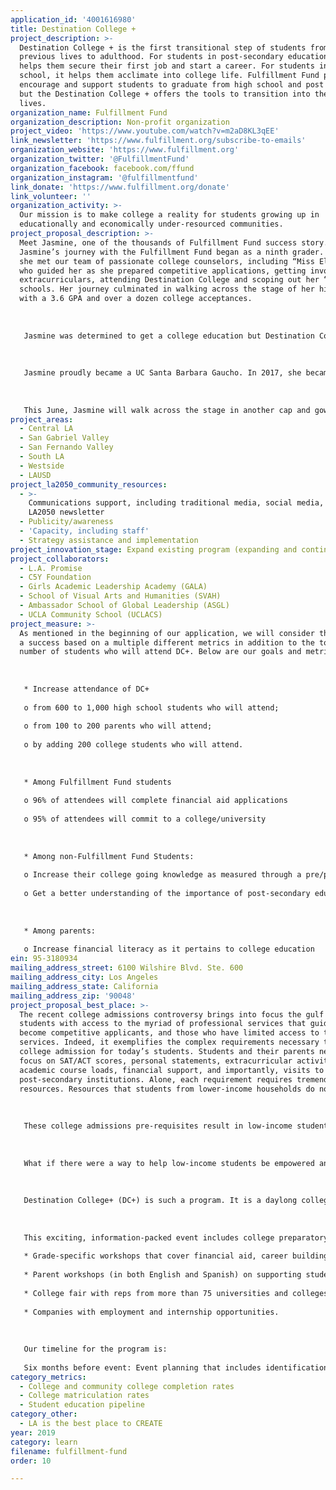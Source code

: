 ```yaml
---
application_id: '4001616980'
title: Destination College +
project_description: >-
  Destination College + is the first transitional step of students from their
  previous lives to adulthood. For students in post-secondary education, it
  helps them secure their first job and start a career. For students in high
  school, it helps them acclimate into college life. Fulfillment Fund programs
  encourage and support students to graduate from high school and post secondary
  but the Destination College + offers the tools to transition into their new
  lives.
organization_name: Fulfillment Fund
organization_description: Non-profit organization
project_video: 'https://www.youtube.com/watch?v=m2aD8KL3qEE'
link_newsletter: 'https://www.fulfillment.org/subscribe-to-emails'
organization_website: 'https://www.fulfillment.org'
organization_twitter: '@FulfillmentFund'
organization_facebook: facebook.com/ffund
organization_instagram: '@fulfillmentfund'
link_donate: 'https://www.fulfillment.org/donate'
link_volunteer: ''
organization_activity: >-
  Our mission is to make college a reality for students growing up in
  educationally and economically under-resourced communities.
project_proposal_description: >-
  Meet Jasmine, one of the thousands of Fulfillment Fund success story.
  Jasmine’s journey with the Fulfillment Fund began as a ninth grader. There,
  she met our team of passionate college counselors, including “Miss Elizabeth”
  who guided her as she prepared competitive applications, getting involved in
  extracurriculars, attending Destination College and scoping out her “dream”
  schools. Her journey culminated in walking across the stage of her high school
  with a 3.6 GPA and over a dozen college acceptances. 
   
   
   
   Jasmine was determined to get a college education but Destination College was the exclamation point to her post-secondary story. Shy by nature, she was intimidated by the sheer number of schools represented — from small local public colleges to private institutions from the east coast. She worked the courage to ask the rep from UC Santa Barbara since it was her first school of choice. She was surprised of how welcoming the reps were and answered her questions. Jasmine also attended three different workshops offered at Destination College — How to Seek Financial Aid, Paying Back Student Loans and Writing a Strong Personal Statement. By the end of the daylong event, she had two bags full of informational brochures from different schools and an intense conviction to attend college. She felt empowered.
   
   
   
   Jasmine proudly became a UC Santa Barbara Gaucho. In 2017, she became an intern at the Fulfillment Fund and volunteered at Destination College. In 2018, she participated in Fulfillment Fund’s Career Expo and Career Accelerator, opening other internship opportunities. She spent last summer working with the Downtown Women’s Shelter. The experience led to consider pursuing a master’s degree in social work once she finishes her undergraduate education in sociology. She feels that this is the best avenue for her professionally and help the community at the same time.
   
   
   
   This June, Jasmine will walk across the stage in another cap and gown, donning her bachelor’s degree and proudly claiming her place as her family’s first to graduate from college. Jasmine intends to remain involved with the Fulfillment Fund as a member of the Alumni Association and possible mentor — completing the circle of support we offer.
project_areas:
  - Central LA
  - San Gabriel Valley
  - San Fernando Valley
  - South LA
  - Westside
  - LAUSD
project_la2050_community_resources:
  - >-
    Communications support, including traditional media, social media, and
    LA2050 newsletter
  - Publicity/awareness
  - 'Capacity, including staff'
  - Strategy assistance and implementation
project_innovation_stage: Expand existing program (expanding and continuing ongoing successful projects)
project_collaborators:
  - L.A. Promise
  - C5Y Foundation
  - Girls Academic Leadership Academy (GALA)
  - School of Visual Arts and Humanities (SVAH)
  - Ambassador School of Global Leadership (ASGL)
  - UCLA Community School (UCLACS)
project_measure: >-
  As mentioned in the beginning of our application, we will consider the project
  a success based on a multiple different metrics in addition to the total
  number of students who will attend DC+. Below are our goals and metrics:
   
   
   
   * Increase attendance of DC+
   
   o from 600 to 1,000 high school students who will attend;
   
   o from 100 to 200 parents who will attend;
   
   o by adding 200 college students who will attend. 
   
   
   
   * Among Fulfillment Fund students
   
   o 96% of attendees will complete financial aid applications
   
   o 95% of attendees will commit to a college/university
   
   
   
   * Among non-Fulfillment Fund Students:
   
   o Increase their college going knowledge as measured through a pre/post questionnaire
   
   o Get a better understanding of the importance of post-secondary education
   
   
   
   * Among parents:
   
   o Increase financial literacy as it pertains to college education
ein: 95-3180934
mailing_address_street: 6100 Wilshire Blvd. Ste. 600
mailing_address_city: Los Angeles
mailing_address_state: California
mailing_address_zip: '90048'
project_proposal_best_place: >-
  The recent college admissions controversy brings into focus the gulf between
  students with access to the myriad of professional services that guide them
  become competitive applicants, and those who have limited access to these
  services. Indeed, it exemplifies the complex requirements necessary to gain
  college admission for today’s students. Students and their parents need to
  focus on SAT/ACT scores, personal statements, extracurricular activities,
  academic course loads, financial support, and importantly, visits to
  post-secondary institutions. Alone, each requirement requires tremendous
  resources. Resources that students from lower-income households do not have. 
   
   
   
   These college admissions pre-requisites result in low-income students (students who qualify for low cost/no-cost lunch) feeling that they have even less opportunity to get a college degree. Within LAUSD, only 70% of students attend college — significantly lower than cohorts enrolled in private and parochial schools. Even worse, only 11% of low-income students graduate from college within 6 years. 
   
   
   
   What if there were a way to help low-income students be empowered and inspired to get a college education — a one-stop shop that offers financial aid literacy, help with preparing and writing personal statements, advice on extracurricular activities and access to a multitude of post-secondary institutions? What if this day also helped students look toward their future career paths so that they could start envisioning themselves on that road to success?
   
   
   
   Destination College+ (DC+) is such a program. It is a daylong college preparation event that provides high school students, who may be the first in their family to apply for college, with a multi-faceted view of what to expect at college and how to prepare to get there. It addresses the unmet need of fostering a college-going mindset for low-income students. 
   
   
   
   This exciting, information-packed event includes college preparatory workshops, inspirational speakers, a campus tour, and an extensive college fair for 800 high school low-income students from Title I schools and parents. Some components include:
   
   * Grade-specific workshops that cover financial aid, career building, getting into your “right fit” school, building a high school portfolio, personal statement preparation, etc.;
   
   * Parent workshops (in both English and Spanish) on supporting students through the college application process, tips about financial aid, and financial literacy primers;
   
   * College fair with reps from more than 75 universities and colleges;
   
   * Companies with employment and internship opportunities.
   
   
   
   Our timeline for the program is:
   
   Six months before event: Event planning that includes identification and engagement of partner schools, speakers and others culminating to a daylong, tightly orchestrated event. We will conduct debrief afterwards and share best practices with partners. Success will be measured through surveys, attendance and college applications.
category_metrics:
  - College and community college completion rates
  - College matriculation rates
  - Student education pipeline
category_other:
  - LA is the best place to CREATE
year: 2019
category: learn
filename: fulfillment-fund
order: 10

---
```

